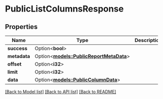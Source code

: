 # PublicListColumnsResponse

## Properties

Name | Type | Description | Notes
------------ | ------------- | ------------- | -------------
**success** | Option<**bool**> |  | [optional]
**metadata** | Option<[**models::PublicReportMetaData**](PublicReportMetaData.md)> |  | [optional]
**offset** | Option<**i32**> |  | [optional]
**limit** | Option<**i32**> |  | [optional]
**data** | Option<[**models::PublicColumnData**](PublicColumnData.md)> |  | [optional]

[[Back to Model list]](../README.md#documentation-for-models) [[Back to API list]](../README.md#documentation-for-api-endpoints) [[Back to README]](../README.md)


